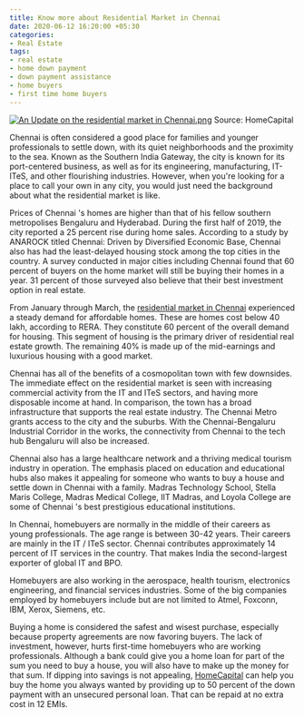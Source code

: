 ```yaml
---
title: Know more about Residential Market in Chennai
date: 2020-06-12 16:20:00 +05:30
categories:
- Real Estate
tags:
- real estate
- home down payment
- down payment assistance
- home buyers
- first time home buyers
---
```


[![An Update on the residential market in Chennai.png](/uploads/An%20Update%20on%20the%20residential%20market%20in%20Chennai.png)](https://blog.homecapital.in/an-update-on-the-residential-market-in-chennai/)
Source: HomeCapital

Chennai is often considered a good place for families and younger professionals to settle down, with its quiet neighborhoods and the proximity to the sea. Known as the Southern India Gateway, the city is known for its port-centered business, as well as for its engineering, manufacturing, IT-ITeS, and other flourishing industries. However, when you're looking for a place to call your own in any city, you would just need the background about what the residential market is like.

Prices of Chennai 's homes are higher than that of his fellow southern metropolises Bengaluru and Hyderabad. During the first half of 2019, the city reported a 25 percent rise during home sales. According to a study by ANAROCK titled Chennai: Driven by Diversified Economic Base, Chennai also has had the least-delayed housing stock among the top cities in the country. A survey conducted in major cities including Chennai found that 60 percent of buyers on the home market will still be buying their homes in a year. 31 percent of those surveyed also believe that their best investment option in real estate.

From January through March, the [residential market in Chennai](https://blog.homecapital.in/an-update-on-the-residential-market-in-chennai/) experienced a steady demand for affordable homes. These are homes cost below 40 lakh, according to RERA. They constitute 60 percent of the overall demand for housing. This segment of housing is the primary driver of residential real estate growth. The remaining 40% is made up of the mid-earnings and luxurious housing with a good market.

Chennai has all of the benefits of a cosmopolitan town with few downsides. The immediate effect on the residential market is seen with increasing commercial activity from the IT and ITeS sectors, and having more disposable income at hand. In comparison, the town has a broad infrastructure that supports the real estate industry. The Chennai Metro grants access to the city and the suburbs. With the Chennai-Bengaluru Industrial Corridor in the works, the connectivity from Chennai to the tech hub Bengaluru will also be increased.

Chennai also has a large healthcare network and a thriving medical tourism industry in operation. The emphasis placed on education and educational hubs also makes it appealing for someone who wants to buy a house and settle down in Chennai with a family. Madras Technology School, Stella Maris College, Madras Medical College, IIT Madras, and Loyola College are some of Chennai 's best prestigious educational institutions.

In Chennai, homebuyers are normally in the middle of their careers as young professionals. The age range is between 30-42 years. Their careers are mainly in the IT / ITeS sector. Chennai contributes approximately 14 percent of IT services in the country. That makes India the second-largest exporter of global IT and BPO. 

Homebuyers are also working in the aerospace, health tourism, electronics engineering, and financial services industries. Some of the big companies employed by homebuyers include but are not limited to Atmel, Foxconn, IBM, Xerox, Siemens, etc.

Buying a home is considered the safest and wisest purchase, especially because property agreements are now favoring buyers. The lack of investment, however, hurts first-time homebuyers who are working professionals. Although a bank could give you a home loan for part of the sum you need to buy a house, you will also have to make up the money for that sum. If dipping into savings is not appealing, [HomeCapital](https://homecapital.in/) can help you buy the home you always wanted by providing up to 50 percent of the down payment with an unsecured personal loan. That can be repaid at no extra cost in 12 EMIs.




